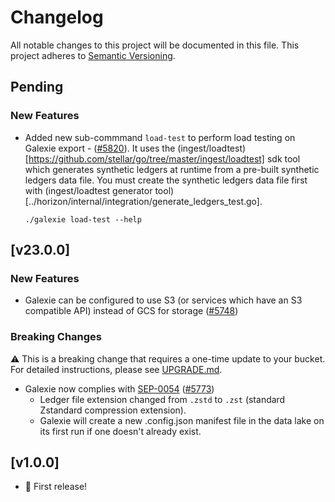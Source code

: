 # Changelog

All notable changes to this project will be documented in this
file. This project adheres to [Semantic Versioning](http://semver.org/).

## Pending

### New Features
 - Added new sub-commmand `load-test` to perform load testing on Galexie export - ([#5820](https://github.com/stellar/go/pull/5820)). It uses the (ingest/loadtest)[https://github.com/stellar/go/tree/master/ingest/loadtest] sdk tool which generates synthetic ledgers at runtime from a pre-built synthetic ledgers data file. You must create the synthetic ledgers data file first with (ingest/loadtest generator tool)[../horizon/internal/integration/generate_ledgers_test.go]. 
   ```
   ./galexie load-test --help
   ```

## [v23.0.0]

### New Features
 - Galexie can be configured to use S3 (or services which have an S3 compatible API) instead of GCS for storage ([#5748](https://github.com/stellar/go/pull/5748))

### Breaking Changes
⚠ This is a breaking change that requires a one-time update to your bucket. For detailed instructions, please see [UPGRADE.md](./UPGRADE.md).

 - Galexie now complies with [SEP-0054](https://github.com/stellar/stellar-protocol/blob/master/ecosystem/sep-0054.md) ([#5773](https://github.com/stellar/go/pull/5773))
    - Ledger file extension changed from `.zstd` to `.zst` (standard Zstandard compression extension).
    - Galexie will create a new .config.json manifest file in the data lake on its first run if one doesn't already exist.

## [v1.0.0] 

- 🎉 First release!
